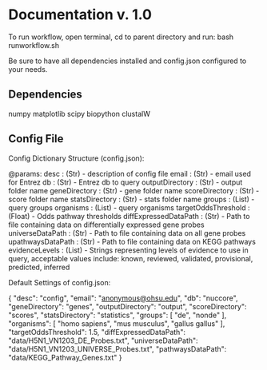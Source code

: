 # Documentation v. 1.0

To run workflow, open terminal, cd to parent directory and run: bash runworkflow.sh

Be sure to have all dependencies installed and config.json configured to your needs.

## Dependencies

numpy
matplotlib
scipy
biopython
clustalW

## Config File

Config Dictionary Structure (config.json):

@params:
	desc 			        : (Str) 	- description of config file
	email 			        : (Str) 	- email used for Entrez
	db 			            : (Str) 	- Entrez db to query
	outputDirectory 	    : (Str) 	- output folder name
	geneDirectory 	    	: (Str) 	- gene folder name
	scoreDirectory 	    	: (Str) 	- score folder name 
	statsDirectory 		    : (Str) 	- stats folder name 
	groups 			        : (List) 	- query groups
	organisms 		        : (List) 	- query organisms
	targetOddsThreshold 	: (Float) 	- Odds pathway thresholds 
	diffExpressedDataPath 	: (Str) 	- Path to file containing data on differentially expressed gene probes
	universeDataPath	    : (Str) 	- Path to file containing data on all gene probes
	upathwaysDataPath	    : (Str) 	- Path to file containing data on KEGG pathways
    evidenceLevels          : (List)    - Strings representing levels of evidence to use in query, acceptable values include: known, reviewed, validated, provisional, predicted, inferred

Default Settings of config.json:

{
    "desc": "config",
    "email": "anonymous@ohsu.edu",
    "db": "nuccore",
    "geneDirectory": "genes",
    "outputDirectory": "output",
    "scoreDirectory": "scores",
    "statsDirectory": "statistics",
    "groups": [
        "de",
        "nonde"
    ],
    "organisms": [
        "homo sapiens",
        "mus musculus",
        "gallus gallus"
    ],
    "targetOddsThreshold": 1.5,
    "diffExpressedDataPath": "data/H5N1_VN1203_DE_Probes.txt",
    "universeDataPath": "data/H5N1_VN1203_UNIVERSE_Probes.txt",
    "pathwaysDataPath": "data/KEGG_Pathway_Genes.txt"
}